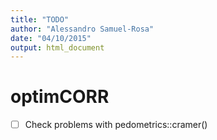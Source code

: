 ```yaml
---
title: "TODO"
author: "Alessandro Samuel-Rosa"
date: "04/10/2015"
output: html_document
---
```


# optimCORR
- [ ] Check problems with pedometrics::cramer()
